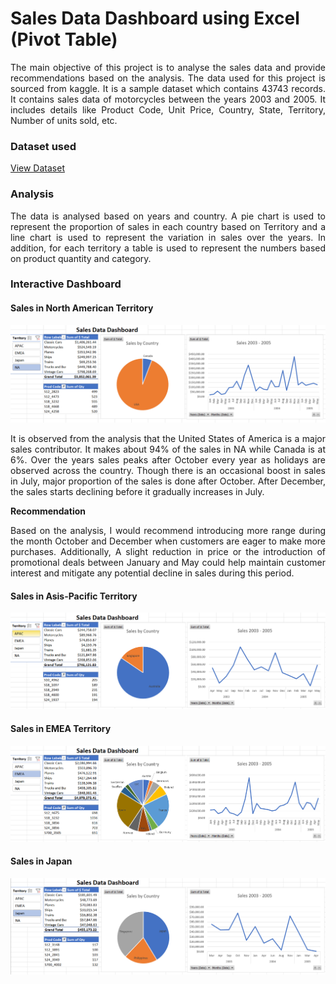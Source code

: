 # Sales Data Dashboard using Excel (Pivot Table)
<p align="justify">The main objective of this project is to analyse the sales data and provide recommendations based on the analysis. The data used for this project is sourced from kaggle. It is a sample dataset which contains 43743 records. It contains sales data of motorcycles between the years 2003 and 2005. It includes details like Product Code, Unit Price, Country, State, Territory, Number of units sold, etc.</p>

### Dataset used
<a href="https://www.kaggle.com/datasets/kyanyoga/sample-sales-data">View Dataset</a>

### Analysis 
<p align="justify">The data is analysed based on years and country. A pie chart is used to represent the proportion of sales in each country based on Territory and a line chart is used to represent the variation in sales over the years. In addition, for each territory a table is used to represent the numbers based on product quantity and category.</p>

### Interactive Dashboard
#### Sales in North American Territory
![Screenshot of a dashboard.](https://github.com/nivethaa1997/Sales_Data_Dashboard_using_Excel-Pivot_Table/blob/main/Dashboard_image1.png)
<p align="justify">It is observed from the analysis that the United States of America is a major sales contributor. It makes about 94% of the sales in NA while Canada is at 6%. Over the years sales peaks after October every year as holidays are observed across the country. Though there is an occasional boost in sales in July, major proportion of the sales is done after October. After December, the sales starts declining before it gradually increases in July.</p>

**Recommendation**</br>
<p align="justify">Based on the analysis, I would recommend introducing more range during the month October and December when customers are eager to make more purchases. Additionally, A slight reduction in price or the introduction of promotional deals between January and May could help maintain customer interest and mitigate any potential decline in sales during this period.</p>

#### Sales in Asis-Pacific Territory
![Screenshot of a dashboard.](https://github.com/nivethaa1997/Sales_Data_Dashboard_using_Excel-Pivot_Table/blob/main/Dashboard_image2.png)

#### Sales in EMEA Territory
![Screenshot of a dashboard.](https://github.com/nivethaa1997/Sales_Data_Dashboard_using_Excel-Pivot_Table/blob/main/Dashboard_image3.png)

#### Sales in Japan
![Screenshot of a dashboard.](https://github.com/nivethaa1997/Sales_Data_Dashboard_using_Excel-Pivot_Table/blob/main/Dashboard_image4.png)
